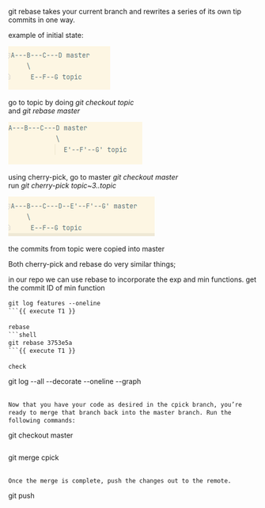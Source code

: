 git rebase takes your current branch and rewrites a series of
its own tip commits in one way.  

example of initial state:  

![initial-state](./assets/initial-state.png)

go to topic by doing *git checkout topic*   
and *git rebase master*  


![rebase](./assets/rebase.png)
 

using cherry-pick, go to master  *git checkout master*   
run *git cherry-pick topic~3..topic*  

![cherry-pick-1](./assets/cherry-pick-1.png)

the commits from topic were copied into master  

Both cherry-pick and rebase do very similar things;   

in our repo we can use rebase to incorporate the exp and min functions.
get the commit ID of min function 
```shell
git log features --oneline
```{{ execute T1 }}

rebase
```shell
git rebase 3753e5a
```{{ execute T1 }}

check 

```
git log --all --decorate --oneline --graph
```{{ execute T1 }}

Now that you have your code as desired in the cpick branch, you’re
ready to merge that branch back into the master branch. Run the
following commands:

```
git checkout master
```{{ execute T1 }}

```
git merge cpick
```{{ execute T1 }}

Once the merge is complete, push the changes out to the remote.

```
git push
```{{ execute T1 }}








